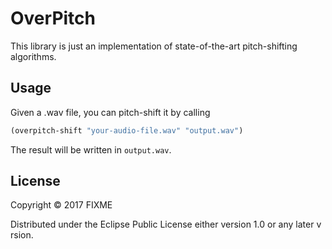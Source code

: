# OverPitch
This library is just an implementation of state-of-the-art pitch-shifting
algorithms.

## Usage
Given a .wav file, you can pitch-shift it by calling

```clj
(overpitch-shift "your-audio-file.wav" "output.wav")
```

The result will be written in `output.wav`.

## License

Copyright © 2017 FIXME

Distributed under the Eclipse Public License either version 1.0 or any later v
rsion.
